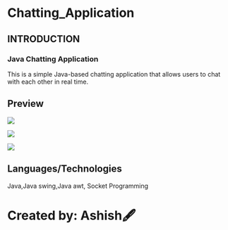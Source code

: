 # Chatting_Application

## INTRODUCTION

### Java Chatting Application
This is a simple Java-based chatting application that allows users to chat with each other in real time.

## Preview
![](https://github.com/Ashishdwiv/Chatting_Application/assets/94627467/96d9d37f-c2e5-4390-97da-e18f909073d6)

![](https://github.com/Ashishdwiv/Chatting_Application/assets/94627467/6c0cedc8-041b-427a-968d-08dbb027defa)

![](https://github.com/Ashishdwiv/Chatting_Application/assets/94627467/b6481f34-688c-4de8-aa8f-7acfda84906e)


## Languages/Technologies

Java,Java swing,Java awt, Socket Programming


# Created by: Ashish🖋️

